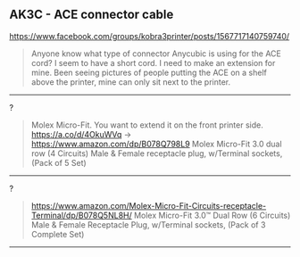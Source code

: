 ## AK3C - ACE connector cable



https://www.facebook.com/groups/kobra3printer/posts/1567717140759740/

> Anyone know what type of connector Anycubic is using for the ACE cord?  I seem to have a short cord.   I need to make an extension for mine.   Been seeing pictures of people putting the ACE on a shelf above the printer, mine can only sit next to the printer.

---

? 

> Molex Micro-Fit. You want to extend it on the front printer side.
> https://a.co/d/4OkuWVq -> https://www.amazon.com/dp/B078Q798L9
> Molex Micro-Fit 3.0 dual row (4 Circuits) Male & Female receptacle plug, w/Terminal sockets, (Pack of 5 Set)


---

? 

> https://www.amazon.com/Molex-Micro-Fit-Circuits-receptacle-Terminal/dp/B078Q5NL8H/
> Molex Micro-Fit 3.0™ Dual Row (6 Circuits) Male & Female Receptacle Plug, w/Terminal sockets, (Pack of 3 Complete Set)


---


